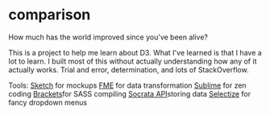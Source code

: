 # comparison

How much has the world improved since you've been alive?

This is a project to help me learn about D3. What I've learned is that I have a lot to learn. I built most of this without actually understanding how any of it actually works. Trial and error, determination, and lots of StackOverflow.

Tools:
<a href="https://www.sketchapp.com/">Sketch</a> for mockups
<a href="https://www.safe.com/">FME</a> for data transformation
<a href="https://www.sublimetext.com/3">Sublime</a> for zen coding
<a href="http://brackets.io/">Brackets</a>for SASS compiling
<a href="https://dev.socrata.com">Socrata API</a>storing data
<a href="http://selectize.github.io/selectize.js">Selectize</a> for fancy dropdown menus